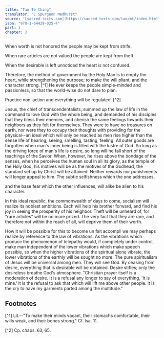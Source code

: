 ```yaml
---
title: "Tao Te Ching"
translator: "C Spurgeon Medhurst"
source: "[sacred-texts.com](https://sacred-texts.com/tao/mt/index.htm)"
isbn: "978-1-64429-025-4"
part: 1
chapter: 3
---
```

When worth is not honored the people may be kept from strife.

When rare articles are not valued the people are kept from theft.

When the desirable is left unnoticed the heart is not confused.

Therefore, the method of government by the Holy Man is to empty the heart, while strengthening the purpose; to make the will pliant, and the character strong. [^1] He ever keeps the people simple-minded and passionless, so that the world-wise do not dare to plan.

Practice non-action and everything will be regulated. [^2]

Jesus, the chief of transcendentalists, summed up the law of life in the command to love God with the whole being, and demanded of his disciples that they bless their enemies, and cherish the same feelings towards their neighbors as they felt for themselves. They were to have no treasures on earth, nor were they to occupy their thoughts with providing for the physical--an ideal which will only be reached as men rise higher than the sense life of hearing, seeing, smelling, tasting, feeling. All outer goods are forgotten when man's inner being is filled with the lustre of God. So long as the driving force of man's life is desire, so long will he fall short of the teachings of the Savior. When, however, he rises above the bondage of the senses, when he perceives the human soul in all its glory, as the temple of the Holy God, his motives will be as the motives of the Godhead, the standard set up by Christ will be attained. Neither rewards nor punishments will longer appeal to him. The subtle selfishness which the one addresses,

and the base fear which the other influences, will alike be alien to his character.

In this ideal republic, the commonwealth of days to come, socialism will realize its noblest ambitions. Each will help his brother forward, and find his joy in seeing the prosperity of his neighbor. Theft will be unheard of, for "rare articles" will be no more prized. The very fact that they are rare, and therefore not within the reach of all, will deprive them of their worth.

How it will be possible for this to become un fait accompli we may perhaps realize by reference to the law of vibrations. As the vibrations which produce the phenomenon of telepathy would, if completely under control, make man independent of the lower vibrations which make speech possible, so when the higher vibrations of the spiritual alone vibrate, the lower vibrations of the earthly will be sought no more. The pure spiritualism of Jesus will be universal among men. They will see God. By ceasing from desire, everything that is desirable will be obtained. Desire stifles; only the desireless breathe God's atmosphere. "Christian prayer itself is a moderation of desire. It is a refusal any longer to say of everything, 'It is mine.' It is the refusal to ask that which will lift me above other people. It is the cry to have my garments parted among the multitude."

## Footnotes

[^1] Lit.--"To make their minds vacant, their stomachs comfortable, their wills weak, and their bones strong." Cf. Isa. 11.

[^2] Cp. chaps. 63, 65.